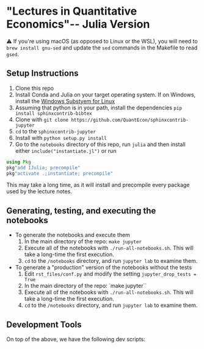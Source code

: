 # "Lectures in Quantitative Economics"-- Julia Version

:warning: If you're using macOS (as opposed to Linux or the WSL), you will need to `brew install gnu-sed` and update the `sed` commands in the Makefile to read `gsed`. 

## Setup Instructions
1. Clone this repo
2. Install Conda and Julia on your target operating system.  If on Windows, install the [Windows Substyem for Linux](https://github.com/econtoolkit/tutorials/blob/master/julia/WSL.md)
3. Assuming that python is in your path, install the dependencies `pip install sphinxcontrib-bibtex`
4. Clone with `git clone https://github.com/QuantEcon/sphinxcontrib-jupyter`
5. `cd` to the `sphinxcontrib-jupyter`
6. Install with `python setup.py install`
7. Go to the `notebooks` directory of this repo, run `julia` and then install either `include("instantiate.jl")` or run
```julia
using Pkg
pkg"add IJulia; precompile"
pkg"activate .;instantiate; precompile"
```
This may take a long time, as it will install and precompile every package used by the lecture notes.

## Generating, testing, and executing the notebooks
- To generate the notebooks and execute them
  1. In the main directory of the repo: `make jupyter`
  2. Execute all of the notebooks with `./run-all-notebooks.sh`.  This will take a long-time the first execution.
  3. `cd` to the `/notebooks` directory, and run `jupyter lab` to examine them. 
- To generate a "production" version of the notebooks without the tests
  1. Edit `rst_files/conf.py` and modify the setting `jupyter_drop_tests = True`
  2. In the main directory of the repo: `make jupyter``
  3. Execute all of the notebooks with `./run-all-notebooks.sh`.  This will take a long-time the first execution.
  4. `cd` to the `/notebooks` directory, and run `jupyter lab` to examine them. 

## Development Tools

On top of the above, we have the following dev scripts: 
